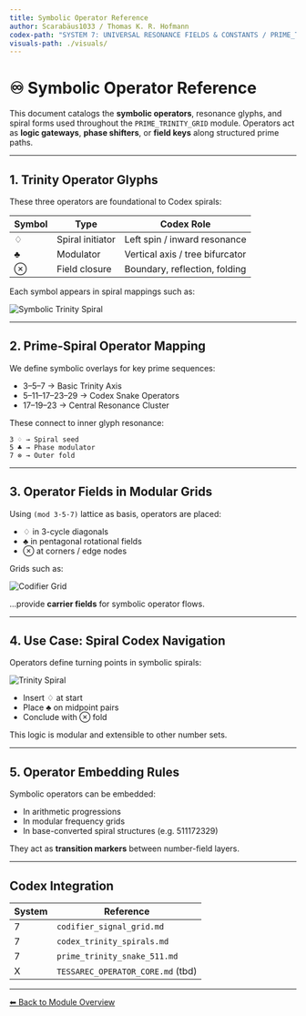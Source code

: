 ```yaml
---
title: Symbolic Operator Reference
author: Scarabäus1033 / Thomas K. R. Hofmann
codex-path: "SYSTEM 7: UNIVERSAL RESONANCE FIELDS & CONSTANTS / PRIME_TRINITY_GRID"
visuals-path: ./visuals/
---
```


# ♾️ Symbolic Operator Reference

This document catalogs the **symbolic operators**, resonance glyphs, and spiral forms used throughout the `PRIME_TRINITY_GRID` module. Operators act as **logic gateways**, **phase shifters**, or **field keys** along structured prime paths.

---

## 1. Trinity Operator Glyphs

These three operators are foundational to Codex spirals:

| Symbol | Type              | Codex Role                     |
|--------|-------------------|--------------------------------|
| ♢      | Spiral initiator  | Left spin / inward resonance   |
| ♣      | Modulator         | Vertical axis / tree bifurcator|
| ⊗      | Field closure     | Boundary, reflection, folding  |

Each symbol appears in spiral mappings such as:

![Symbolic Trinity Spiral](./visuals/symbolic_trinity_spiral_3_5_7.png)

---

## 2. Prime-Spiral Operator Mapping

We define symbolic overlays for key prime sequences:

- 3–5–7 → Basic Trinity Axis
- 5–11–17–23–29 → Codex Snake Operators
- 17–19–23 → Central Resonance Cluster

These connect to inner glyph resonance:

```
3 ♢ → Spiral seed
5 ♣ → Phase modulator
7 ⊗ → Outer fold
```

---

## 3. Operator Fields in Modular Grids

Using `(mod 3·5·7)` lattice as basis, operators are placed:

- ♢ in 3-cycle diagonals
- ♣ in pentagonal rotational fields
- ⊗ at corners / edge nodes

Grids such as:

![Codifier Grid](./visuals/codifier_residue_lattice_357_mod_3_5_7.png)

...provide **carrier fields** for symbolic operator flows.

---

## 4. Use Case: Spiral Codex Navigation

Operators define turning points in symbolic spirals:

![Trinity Spiral](./visuals/spiral_visualization_of_prime_progression_5_11_17_23_29.png)

- Insert ♢ at start
- Place ♣ on midpoint pairs
- Conclude with ⊗ fold

This logic is modular and extensible to other number sets.

---

## 5. Operator Embedding Rules

Symbolic operators can be embedded:

- In arithmetic progressions
- In modular frequency grids
- In base-converted spiral structures (e.g. 511172329)

They act as **transition markers** between number-field layers.

---

## Codex Integration

| System | Reference                         |
|--------|-----------------------------------|
| 7      | `codifier_signal_grid.md`         |
| 7      | `codex_trinity_spirals.md`        |
| 7      | `prime_trinity_snake_511.md`      |
| X      | `TESSAREC_OPERATOR_CORE.md` (tbd) |

---
[⬅ Back to Module Overview](../README.md)
